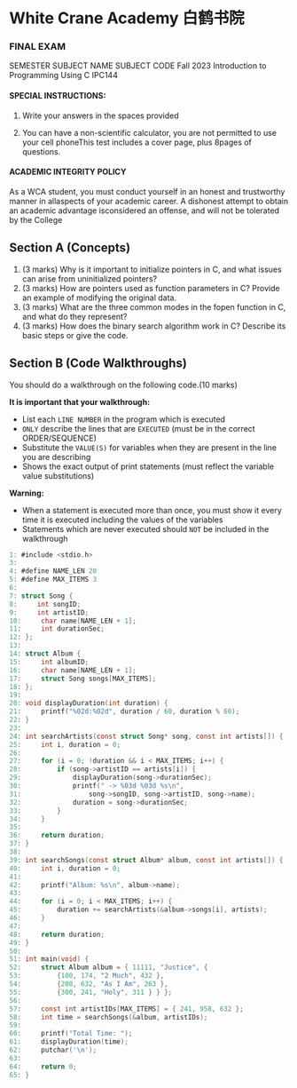 #  White Crane Academy 白鹤书院
### FINAL EXAM

SEMESTER SUBJECT NAME SUBJECT CODE
Fall 2023 
Introduction to Programming Using C IPC144

#### SPECIAL INSTRUCTIONS:
1. Write your answers in the spaces provided

2. You can have a non-scientific calculator, you are not permitted to use your cell phoneThis test includes a cover page, plus 8pages of questions.

#### ACADEMIC INTEGRITY POLICY
As a WCA student, you must conduct yourself in an honest and trustworthy manner in allaspects of your academic career. A dishonest attempt to obtain an academic advantage isconsidered an offense, and will not be tolerated by the College

## Section A (Concepts)
1. (3 marks) Why is it important to initialize pointers in C, and what issues can arise from uninitialized pointers?
2. (3 marks) How are pointers used as function parameters in C? Provide an example of modifying the original data.
3. (3 marks) What are the three common modes in the fopen function in C, and what do they represent?
4. (3 marks) How does the binary search algorithm work in C? Describe its basic steps or give the code.

## Section B (Code Walkthroughs)
 You should do a walkthrough on the following code.(10 marks)

**It is important that your walkthrough:**

- List each `LINE NUMBER` in the program which is executed
- `ONLY` describe the lines that are `EXECUTED` (must be in the correct ORDER/SEQUENCE)
- Substitute the `VALUE(S)` for variables when they are present in the line you are describing
- Shows the exact output of print statements (must reflect the variable value substitutions)

**Warning:**

- When a statement is executed more than once, you must show it every time it is executed including the values of the variables
- Statements which are never executed should `NOT` be included in the walkthrough

```c
1: #include <stdio.h>
3:
4: #define NAME_LEN 20
5: #define MAX_ITEMS 3
6:
7: struct Song {
8:     int songID;
9:     int artistID;
10:     char name[NAME_LEN + 1];
11:     int durationSec;
12: };
13:
14: struct Album {
15:     int albumID;
16:     char name[NAME_LEN + 1];
17:     struct Song songs[MAX_ITEMS];
18: };
19:
20: void displayDuration(int duration) {
21:     printf("%02d:%02d", duration / 60, duration % 60);
22: }
23:
24: int searchArtists(const struct Song* song, const int artists[]) {
25:     int i, duration = 0;
26:
27:     for (i = 0; !duration && i < MAX_ITEMS; i++) {
28:         if (song->artistID == artists[i]) {
29:             displayDuration(song->durationSec);
30:             printf(" -> %03d %03d %s\n",
31:                 song->songID, song->artistID, song->name);
32:             duration = song->durationSec;
33:         }
34:     }
35:
36:     return duration;
37: }
38:
39: int searchSongs(const struct Album* album, const int artists[]) {
40:     int i, duration = 0;
41:
42:     printf("Album: %s\n", album->name);
43:
44:     for (i = 0; i < MAX_ITEMS; i++) {
45:         duration += searchArtists(&album->songs[i], artists);
46:     }
47:
48:     return duration;
49: }
50:
51: int main(void) {
52:     struct Album album = { 11111, "Justice", {
53:         {100, 174, "2 Much", 432 },
54:         {200, 632, "As I Am", 263 },
55:         {300, 241, "Holy", 311 } } };
56:
57:     const int artistIDs[MAX_ITEMS] = { 241, 958, 632 };
58:     int time = searchSongs(&album, artistIDs);
59:
60:     printf("Total Time: ");
61:     displayDuration(time);
62:     putchar('\n');
63:
64:     return 0;
65: }
```
